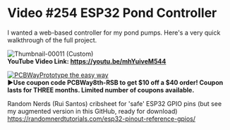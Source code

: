 # Video #254 ESP32 Pond Controller  
I wanted a web-based controller for my pond pumps. Here's a very quick walkthrough of the full project.  

![Thumbnail-00011 (Custom)](https://user-images.githubusercontent.com/20911308/202498410-702e664c-e673-41f2-8ada-202741559a4f.png)  
**YouTube Video Link: https://youtu.be/mhYuiveM544**  

[![PCBWayPrototype the easy way](https://user-images.githubusercontent.com/20911308/185422574-52a4e7db-c680-4dd2-87be-1f1dd1db6a65.gif "PCBWay - up to 20% Discount on 4 & 6-layer PCBs")](https://pcbway.com/)  
**►Use coupon code **PCBWay8th-RSB** to get $10 off a $40 order! Coupon lasts for THREE months. Limited number of coupons available.**

Random Nerds (Rui Santos) cribsheet for 'safe' ESP32 GPIO pins (but see my augmented version in this GitHub, ready for download)  
https://randomnerdtutorials.com/esp32-pinout-reference-gpios/ 

